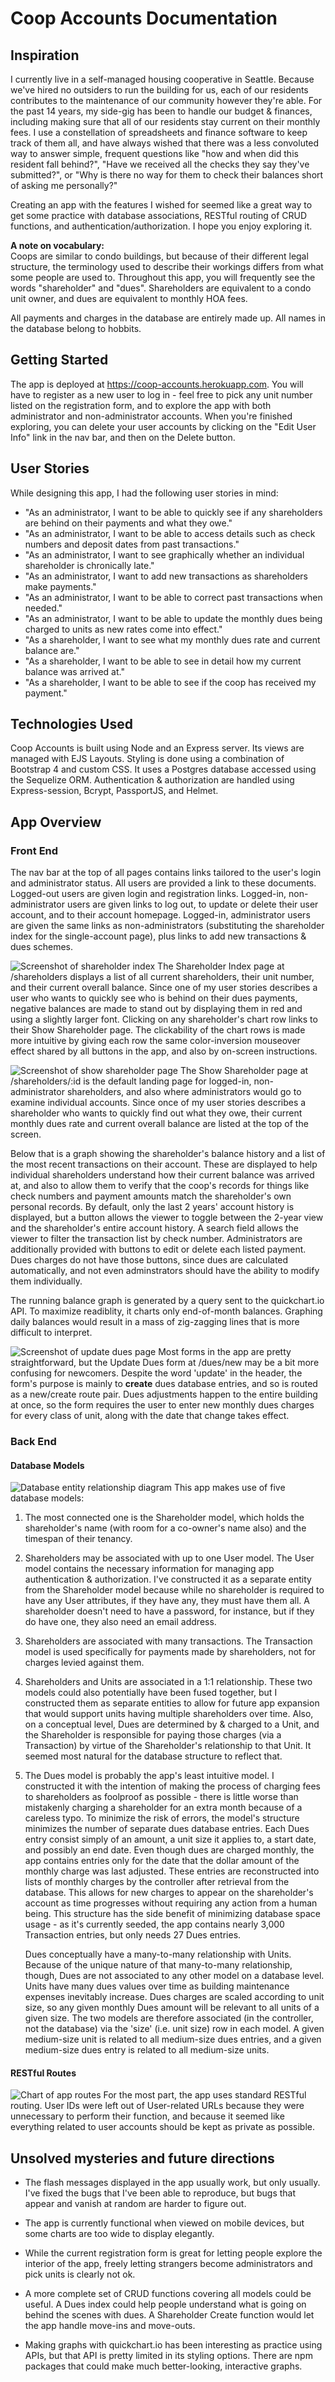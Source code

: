 # Coop Accounts Documentation

## Inspiration

I currently live in a self-managed housing cooperative in Seattle.  Because we've hired no outsiders to run the building for us, each of our residents contributes to the maintenance of our community however they're able.  For the past 14 years, my side-gig has been to handle our budget & finances, including making sure that all of our residents stay current on their monthly fees.  I use a constellation of spreadsheets and finance software to keep track of them all, and have always wished that there was a less convoluted way to answer simple, frequent questions like "how and when did this resident fall behind?",  "Have we received all the checks they say they've submitted?", or "Why is there no way for them to check their balances short of asking me personally?"

Creating an app with the features I wished for seemed like a great way to get some practice with database associations, RESTful routing of CRUD functions, and authentication/authorization.  I hope you enjoy exploring it.

**A note on vocabulary:**  
Coops are similar to condo buildings, but because of their different legal structure, the terminology used to describe their workings differs from what some people are used to.  Throughout this app, you will frequently see the words "shareholder" and "dues".  Shareholders are equivalent to a condo unit owner, and dues are equivalent to monthly HOA fees.

All payments and charges in the database are entirely made up.  All names in the database belong to hobbits.

## Getting Started

The app is deployed at https://coop-accounts.herokuapp.com.  You will have to register as a new user to log in - feel free to pick any unit number listed on the registration form, and to explore the app with both administrator and non-administrator accounts.  When you're finished exploring, you can delete your user accounts by clicking on the "Edit User Info" link in the nav bar, and then on the Delete button.

## User Stories

While designing this app, I had the following user stories in mind:
- "As an administrator, I want to be able to quickly see if any shareholders are behind on their payments and what they owe."
- "As an administrator, I want to be able to access details such as check numbers and deposit dates from past transactions."
- "As an administrator, I want to see graphically whether an individual shareholder is chronically late."
- "As an administrator, I want to add new transactions as shareholders make payments."
- "As an administrator, I want to be able to correct past transactions when needed."
- "As an administrator, I want to be able to update the monthly dues being charged to units as new rates come into effect."
- "As a shareholder, I want to see what my monthly dues rate and current balance are."
- "As a shareholder, I want to be able to see in detail how my current balance was arrived at."
- "As a shareholder, I want to be able to see if the coop has received my payment."

## Technologies Used

Coop Accounts is built using Node and an Express server.  Its views are managed with EJS Layouts.  Styling is done using a combination of Bootstrap 4 and custom CSS.  It uses a Postgres database accessed using the Sequelize ORM.  Authentication & authorization are handled using Express-session, Bcrypt, PassportJS, and Helmet.

## App Overview

### Front End

The nav bar at the top of all pages contains links tailored to the user's login and administrator status.  All users are provided a link to these documents.  Logged-out users are given login and registration links.  Logged-in, non-administrator users are given links to log out, to update or delete their user account, and to their account homepage.  Logged-in, administrator users are given the same links as non-administrators (substituting the shareholder index for the single-account page), plus links to add new transactions & dues schemes.

![Screenshot of shareholder index](./public/images/indexSS.png)
The Shareholder Index page at /shareholders displays a list of all current shareholders, their unit number, and their current overall balance.  Since one of my user stories describes a user who wants to quickly see who is behind on their dues payments, negative balances are made to stand out by displaying them in red and using a slightly larger font.  Clicking on any shareholder's chart row links to their Show Shareholder page.  The clickability of the chart rows is made more intuitive by giving each row the same color-inversion mouseover effect shared by all buttons in the app, and also by on-screen instructions.


![Screenshot of show shareholder page](./public/images/showSS.png)
The Show Shareholder page at /shareholders/:id is the default landing page for logged-in, non-administrator shareholders, and also where administrators would go to examine individual accounts.  Since once of my user stories describes a shareholder who wants to quickly find out what they owe, their current monthly dues rate and current overall balance are listed at the top of the screen.

Below that is a graph showing the shareholder's balance history and a list of the most recent transactions on their account.  These are displayed to help individual shareholders understand how their current balance was arrived at, and also to allow them to verify that the coop's records for things like check numbers and payment amounts match the shareholder's own personal records.  By default, only the last 2 years' account history is displayed, but a button allows the viewer to toggle between the 2-year view and the shareholder's entire account history.  A search field allows the viewer to filter the transaction list by check number.  Administrators are additionally provided with buttons to edit or delete each listed payment.  Dues charges do not have those buttons, since dues are calculated automatically, and not even adminstrators should have the ability to modify them individually.

The running balance graph is generated by a query sent to the quickchart.io API.  To maximize readiblity, it charts only end-of-month balances.  Graphing daily balances would result in a mass of zig-zagging lines that is more difficult to interpret.


![Screenshot of update dues page](./public/images/duesSS.png)
Most forms in the app are pretty straightforward, but the Update Dues form at /dues/new may be a bit more confusing for newcomers.  Despite the word 'update' in the header, the form's purpose is mainly to **create** dues database entries, and so is routed as a new/create route pair.
Dues adjustments happen to the entire building at once, so the form requires the user to enter new monthly dues charges for every class of unit, along with the date that change takes effect.

### Back End

#### Database Models

![Database entity relationship diagram](./public/images/dbERD.png)
This app makes use of five database models:  

1. The most connected one is the Shareholder model, which holds the shareholder's name (with room for a co-owner's name also) and the timespan of their tenancy.  

2. Shareholders may be associated with up to one User model.  The User model contains the necessary information for managing app authentication & authorization.  I've constructed it as a separate entity from the Shareholder model because while no shareholder is required to have any User attributes, if they have any, they must have them all.  A shareholder doesn't need to have a password, for instance, but if they do have one, they also need an email address.

3. Shareholders are associated with many transactions.  The Transaction model is used specifically for payments made by shareholders, not for charges levied against them.

4. Shareholders and Units are associated in a 1:1 relationship.  These two models could also potentially have been fused together, but I constructed them as separate entities to allow for future app expansion that would support units having multiple shareholders over time.  Also, on a conceptual level, Dues are determined by & charged to a Unit, and the Shareholder is responsible for paying those charges (via a Transaction) by virtue of the Shareholder's relationship to that Unit.  It seemed most natural for the database structure to reflect that.

5. The Dues model is probably the app's least intuitive model.  I constructed it with the intention of making the process of charging fees to shareholders as foolproof as possible - there is little worse than mistakenly charging a shareholder for an extra month because of a careless typo.  To minimize the risk of errors, the model's structure minimizes the number of separate dues database entries.  Each Dues entry consist simply of an amount, a unit size it applies to, a start date, and possibly an end date.  Even though dues are charged monthly, the app contains entries only for the date that the dollar amount of the monthly charge was last adjusted.  These entries are reconstructed into lists of monthly charges by the controller after retrieval from the database.  This allows for new charges to appear on the shareholder's account as time progresses without requiring any action from a human being.  This structure has the side benefit of minimizing database space usage - as it's currently seeded, the app contains nearly 3,000 Transaction entries, but only needs 27 Dues entries.

    Dues conceptually have a many-to-many relationship with Units.  Because of the unique nature of that many-to-many relationship, though, Dues are not associated to any other model on a database level.  Units have many dues values over time as building maintenance expenses inevitably increase.  Dues charges are scaled according to unit size, so any given monthly Dues amount will be relevant to all units of a given size.  The two models are therefore associated (in the controller, not the database) via the 'size' (i.e. unit size) row in each model.  A given medium-size unit is related to all medium-size dues entries, and a given medium-size dues entry is related to all medium-size units.

#### RESTful Routes

![Chart of app routes](./public/images/routes.png)
For the most part, the app uses standard RESTful routing.  User IDs were left out of User-related URLs because they were unnecessary to perform their function, and because it seemed like everything related to user accounts should be kept as private as possible.

## Unsolved mysteries and future directions

- The flash messages displayed in the app usually work, but only usually.  I've fixed the bugs that I've been able to reproduce, but bugs that appear and vanish at random are harder to figure out.

- The app is currently functional when viewed on mobile devices, but some charts are too wide to display elegantly.

- While the current registration form is great for letting people explore the interior of the app, freely letting strangers become administrators and pick units is clearly not ok.

- A more complete set of CRUD functions covering all models could be useful.  A Dues index could help people understand what is going on behind the scenes with dues.  A Shareholder Create function would let the app handle move-ins and move-outs.

- Making graphs with quickchart.io has been interesting as practice using APIs, but that API is pretty limited in its styling options.  There are npm packages that could make much better-looking, interactive graphs.